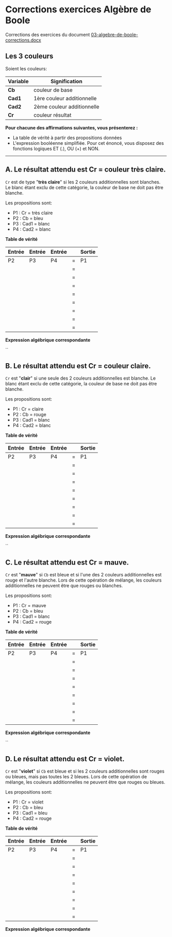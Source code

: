 # Corrections exercices Algèbre de Boole

Corrections des exercices du document [03-algebre-de-boole-corrections.docx](./03-algebre-de-boole-corrections.docx)

## Les 3 couleurs 

Soient les couleurs: 

| Variable | Signification | 
| --- | --- |
| **Cb** | couleur de base | 
| **Cad1** | 1ère couleur additionnelle  | 
|**Cad2**  | 2ème couleur additionnelle  | 
| **Cr** | couleur résultat | 

**Pour chacune des affirmations suivantes, vous présenterez :** 

- La table de vérité à partir des propositions données 
- L'expression booléenne simplifiée. Pour cet énoncé, vous disposez des fonctions logiques ET (.), OU (+) et NON.

--- 

## A. Le résultat attendu est Cr = couleur très claire. 

`Cr` est de type "**très claire**" si les 2 couleurs additionnelles sont blanches. Le blanc étant exclu de cette catégorie, la couleur de base ne doit pas être blanche. 

Les propositions sont: 

- P1 : Cr = très claire 
- P2 : Cb = bleu 
- P3 : Cad1 = blanc 
- P4 : Cad2 = blanc 

**Table de vérité**

| Entrée | Entrée | Entrée |  | Sortie |
| --- | --- | --- | --- | --- |
| P2 | P3 | P4 | = | P1 |
|  |  |  | = |  |
|  |  |  | = |  |
|  |  |  | = |  |
|  |  |  | = |  |
|  |  |  | = |  |
|  |  |  | = |  |
|  |  |  | = |  |
|  |  |  | = |  |

**Expression algébrique correspondante**

``


## B. Le résultat attendu est Cr = couleur claire. 

`Cr` est "**clair**" si une seule des 2 couleurs additionnelles est blanche. Le blanc étant exclu de cette catégorie, la couleur de base ne doit pas être blanche.  

Les propositions sont: 

- P1 : Cr = claire 
- P2 : Cb = rouge 
- P3 : Cad1 = blanc 
- P4 : Cad2 = blanc 

**Table de vérité**

| Entrée | Entrée | Entrée |  | Sortie |
| --- | --- | --- | --- | --- |
| P2 | P3 | P4 | = | P1 |
|  |  |  | = |  |
|  |  |  | = |  |
|  |  |  | = |  |
|  |  |  | = |  |
|  |  |  | = |  |
|  |  |  | = |  |
|  |  |  | = |  |
|  |  |  | = |  |

**Expression algébrique correspondante**

``
 

## C. Le résultat attendu est Cr = mauve. 

`Cr` est "**mauve**" si `Cb` est bleue et si l'une des 2 couleurs additionnelles est rouge et l'autre blanche. Lors de cette 
opération de mélange, les couleurs additionnelles ne peuvent être que rouges ou blanches. 

Les propositions sont: 

- P1 : Cr = mauve 
- P2 : Cb = bleu 
- P3 : Cad1 = blanc 
- P4 : Cad2 = rouge 

**Table de vérité**

| Entrée | Entrée | Entrée |  | Sortie |
| --- | --- | --- | --- | --- |
| P2 | P3 | P4 | = | P1 |
|  |  |  | = |  |
|  |  |  | = |  |
|  |  |  | = |  |
|  |  |  | = |  |
|  |  |  | = |  |
|  |  |  | = |  |
|  |  |  | = |  |
|  |  |  | = |  |

**Expression algébrique correspondante**

``
 

## D. Le résultat attendu est Cr = violet. 
`Cr` est "**violet**" si `Cb` est bleue et si les 2 couleurs additionnelles sont rouges ou bleues, mais pas toutes les 2 bleues. 
Lors de cette opération de mélange, les couleurs additionnelles ne peuvent être que rouges ou bleues.  

Les propositions sont: 

- P1 : Cr = violet 
- P2 : Cb = bleu 
- P3 : Cad1 = bleu 
- P4 : Cad2 = rouge 

**Table de vérité**

| Entrée | Entrée | Entrée |  | Sortie |
| --- | --- | --- | --- | --- |
| P2 | P3 | P4 | = | P1 |
|  |  |  | = |  |
|  |  |  | = |  |
|  |  |  | = |  |
|  |  |  | = |  |
|  |  |  | = |  |
|  |  |  | = |  |
|  |  |  | = |  |
|  |  |  | = |  |

**Expression algébrique correspondante**
